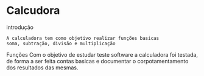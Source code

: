 # Calcudora

  introdução

    A calculadora tem como objetivo realizar funções basicas
    soma, subtração, divisão e multiplicação

  Funções
    Com o objetivo de estudar teste software a calculadora foi testada, 
    de forma a ser feita contas basicas e documentar o corpotamentamento 
    dos resultados das mesmas.
            
